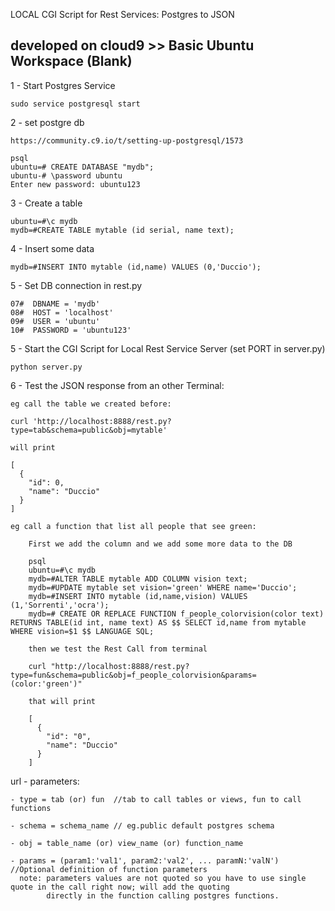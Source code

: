 LOCAL CGI Script for Rest Services: Postgres to JSON

developed on cloud9 >> Basic Ubuntu Workspace (Blank)
------------------

1 - Start Postgres Service

    sudo service postgresql start
    
2 - set postgre db

    https://community.c9.io/t/setting-up-postgresql/1573

    psql
    ubuntu=# CREATE DATABASE "mydb";
    ubuntu-# \password ubuntu
    Enter new password: ubuntu123
    
3 - Create a table

    ubuntu=#\c mydb
    mydb=#CREATE TABLE mytable (id serial, name text);
    
4 - Insert some data

    mydb=#INSERT INTO mytable (id,name) VALUES (0,'Duccio');
    
5 - Set DB connection in rest.py

    07#  DBNAME = 'mydb'
    08#  HOST = 'localhost'
    09#  USER = 'ubuntu'
    10#  PASSWORD = 'ubuntu123'
    
5 - Start the CGI Script for Local Rest Service Server (set PORT in server.py)

    python server.py
    
6 - Test the JSON response from an other Terminal:

    eg call the table we created before:
    
    curl 'http://localhost:8888/rest.py?type=tab&schema=public&obj=mytable'
    
    will print
    
    [
      {
        "id": 0, 
        "name": "Duccio"
      }
    ]
    
    eg call a function that list all people that see green:
    
        First we add the column and we add some more data to the DB
        
        psql
        ubuntu=#\c mydb
        mydb=#ALTER TABLE mytable ADD COLUMN vision text;
        mydb=#UPDATE mytable set vision='green' WHERE name='Duccio';
        mydb=#INSERT INTO mytable (id,name,vision) VALUES (1,'Sorrenti','ocra');
        mydb=# CREATE OR REPLACE FUNCTION f_people_colorvision(color text) RETURNS TABLE(id int, name text) AS $$ SELECT id,name from mytable WHERE vision=$1 $$ LANGUAGE SQL; 

        then we test the Rest Call from terminal
        
        curl "http://localhost:8888/rest.py?type=fun&schema=public&obj=f_people_colorvision&params=(color:'green')"
    
        that will print
        
        [
          {
            "id": "0", 
            "name": "Duccio"
          }
        ]
    
url - parameters:
    
    - type = tab (or) fun  //tab to call tables or views, fun to call functions
    
    - schema = schema_name // eg.public default postgres schema
    
    - obj = table_name (or) view_name (or) function_name
    
    - params = (param1:'val1', param2:'val2', ... paramN:'valN')  //Optional definition of function parameters
      note: parameters values are not quoted so you have to use single quote in the call right now; will add the quoting
            directly in the function calling postgres functions.
